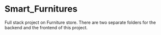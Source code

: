 # Smart_Furnitures
Full stack project on Furniture store.
There are two separate folders for the backend and the frontend of this project.

